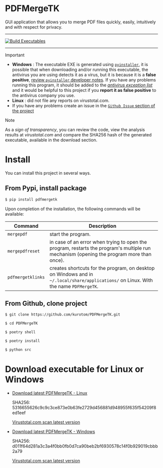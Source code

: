 # PDFMergeTK

GUI application that allows you to merge PDF files quickly, easily, intuitively and with respect for privacy.

---

[![Build Executables](https://github.com/kurotom/PDFMergeTK/actions/workflows/build.yml/badge.svg)](https://github.com/kurotom/PDFMergeTK/actions/workflows/build.yml)

---

> [!IMPORTANT]
> * **Windows** : The executable EXE is generated using [`pyinstaller`](https://pyinstaller.org/en/stable/), it is possible that when downloading and/or running this executable, the antivirus you are using detects it as a virus, but it is because it is a **false positive**, [review `pyinstaller` developer notes](https://github.com/pyinstaller/pyinstaller/blob/develop/.github/ISSUE_TEMPLATE/antivirus.md). If you have any problems running this program, it should be added to the <u>*antivirus exception list*</u> and it would be helpful to this project if you **report it as false positive** to the antivirus company you use.
> * **Linux** : did not file any reports on virustotal.com.
> * If you have any problems create an issue in the [`Github Issue` section of the project](https://github.com/kurotom/PDFMergeTK/issues)
>

> [!NOTE]
> As a *sign of transparency*, you can review the code, view the analysis results at *virustotal.com* and compare the SHA256 hash of the generated executable, available in the download section.
>


# Install

You can install this project in several ways.


## From Pypi, install package

```bash
$ pip install pdfmergetk
```

Upon completion of the installation, the following commands will be available:

| Command | Description |
|-|-|
| `mergepdf` | start the program. |
| `mergepdfreset` | in case of an error when trying to open the program, restarts the program's multiple run mechanism (opening the program more than once). |
| `pdfmergetklinks` | creates shortcuts for the program, on desktop on Windows and in `~/.local/share/applications/` on Linux. With the name `PDFMergeTK`.|


## From Github, clone project

```bash
$ git clone https://github.com/kurotom/PDFMergeTK.git

$ cd PDFMergeTK

$ poetry shell

$ poetry install

$ python src
```

# Download executable for Linux or Windows


* [Download latest PDFMergeTK - Linux](https://github.com/kurotom/PDFMergeTK/releases/download/v0.1.1-linux/PDFMergeTK)

  SHA256: 5316655626c9c9c3ce873e0b63fe2729d456881d948955f635f54209f8ed1eef

  [Virustotal.com scan latest version](https://www.virustotal.com/gui/file/5316655626c9c9c3ce873e0b63fe2729d456881d948955f635f54209f8ed1eef/detection)


* [Download latest PDFMergeTK - Windows](https://github.com/kurotom/PDFMergeTK/releases/download/v0.1.1-windows/PDFMergeTK.exe)

  SHA256: d011f64d281a3c3a4f0bb0fb0d7ca90beb2bf6930578c14f0b929019cbbb2a79

  [Virustotal.com scan latest version](https://www.virustotal.com/gui/file/d011f64d281a3c3a4f0bb0fb0d7ca90beb2bf6930578c14f0b929019cbbb2a79/detection)


